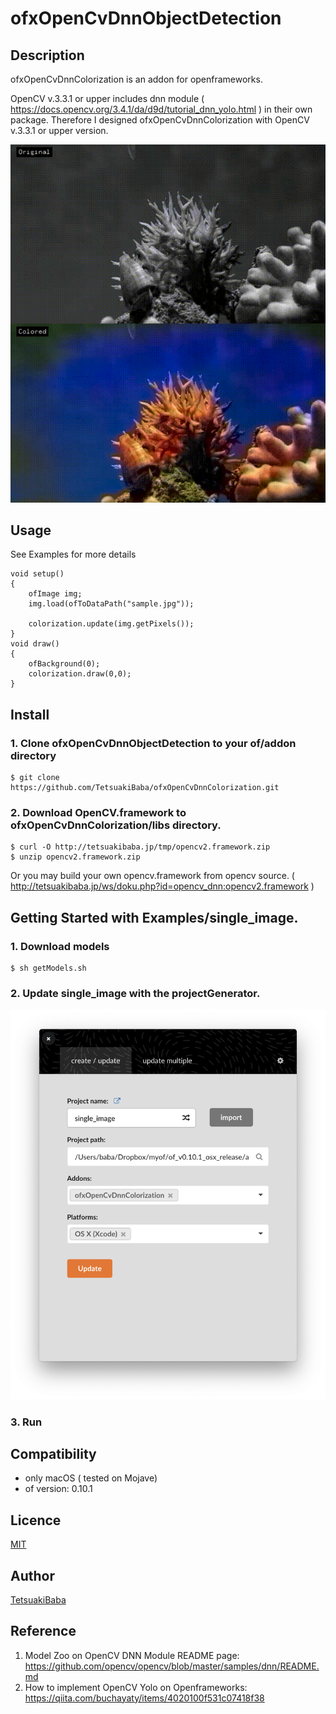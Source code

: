 # ofxOpenCvDnnObjectDetection

## Description
ofxOpenCvDnnColorization is an addon for openframeworks.

OpenCV v.3.3.1 or upper includes dnn module ( https://docs.opencv.org/3.4.1/da/d9d/tutorial_dnn_yolo.html ) in their own package. Therefore I designed ofxOpenCvDnnColorization with OpenCV v.3.3.1 or upper version.

![sample gif](sample.gif)

## Usage
See Examples for more details
```
void setup()
{
    ofImage img;
    img.load(ofToDataPath("sample.jpg"));

    colorization.update(img.getPixels());
}
void draw()
{
    ofBackground(0);
    colorization.draw(0,0);
}

```


## Install
### 1. Clone ofxOpenCvDnnObjectDetection to your of/addon directory
    $ git clone https://github.com/TetsuakiBaba/ofxOpenCvDnnColorization.git
### 2. Download OpenCV.framework to ofxOpenCvDnnColorization/libs directory. 
    $ curl -O http://tetsuakibaba.jp/tmp/opencv2.framework.zip
    $ unzip opencv2.framework.zip
   
Or you may build your own opencv.framework from opencv source. ( http://tetsuakibaba.jp/ws/doku.php?id=opencv_dnn:opencv2.framework )

## Getting Started with Examples/single_image.
### 1. Download models
    $ sh getModels.sh
### 2. Update single_image with the projectGenerator.
![single_image screenshot](projectGenerator.png)
### 3. Run

## Compatibility
- only macOS ( tested on Mojave)
- of version: 0.10.1

## Licence
[MIT](https://opensource.org/licenses/MIT)

## Author
[TetsuakiBaba](https://github.com/TetsuakiBaba)

## Reference
1. Model Zoo on OpenCV DNN Module README page: https://github.com/opencv/opencv/blob/master/samples/dnn/README.md
2. How to implement OpenCV Yolo on Openframeworks: https://qiita.com/buchayaty/items/4020100f531c07418f38


